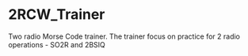 # 2RCW_Trainer
Two radio Morse Code trainer.
The trainer focus on practice for 2 radio operations - SO2R and 2BSIQ
